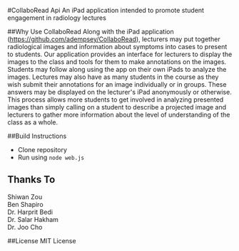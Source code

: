 #CollaboRead Api
An iPad application intended to promote student engagement in radiology lectures

##Why Use CollaboRead
Along with the iPad application (https://github.com/adempsey/CollaboRead), lecturers may put together radiological images and information about symptoms into cases to present to students. Our application provides an interface for lecturers to display the images to the class and tools for them to make annotations on the images. Students may follow along using the app on their own iPads to analyze the images. Lectures may also have as many students in the course as they wish submit their annotations for an image individually or in groups. These answers may be displayed on the lecturer's iPad anonymously or otherwise. This process allows more students to get involved in analyzing presented images than simply calling on a student to describe a projected image and lecturers to gather more information about the level of understanding of the class as a whole.

##Build Instructions
* Clone repository
* Run using `node web.js`

## Thanks To
Shiwan Zou
<br/>Ben Shapiro
<br/>Dr. Harprit Bedi
<br/>Dr. Salar Hakham
<br/>Dr. Joo Cho

##License
MIT License
